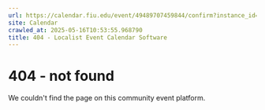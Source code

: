 ```yaml
---
url: https://calendar.fiu.edu/event/49489707459844/confirm?instance_id=49489707472139&return=https%3A%2F%2Fcalendar.fiu.edu%2Fcalendar%3Fevent_types%255B%255D%3D121720
site: Calendar
crawled_at: 2025-05-16T10:53:55.968790
title: 404 - Localist Event Calendar Software
---
```


# 404 - not found
We couldn't find the page on this community event platform.
